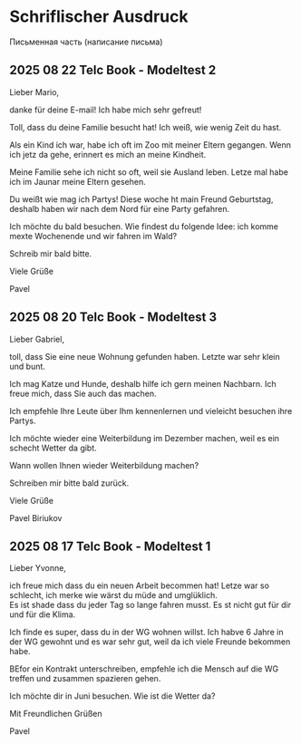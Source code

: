 # Schriflischer Ausdruck

Письменная часть (написание письма)

## 2025 08 22 Telc Book - Modeltest 2

Lieber Mario,

danke für deine E-mail! Ich habe mich sehr gefreut!

Toll, dass du deine Familie besucht hat! Ich weiß, wie wenig Zeit du hast.

Als ein Kind ich war, habe ich oft im Zoo mit meiner Eltern gegangen.
Wenn ich jetz da gehe, erinnert es mich an meine Kindheit.

Meine Familie sehe ich nicht so oft, weil sie Ausland leben. Letze mal habe ich im Jaunar meine Eltern gesehen.

Du weißt wie mag ich Partys! Diese woche ht main Freund Geburtstag, deshalb haben wir nach dem Nord für eine Party gefahren.

Ich möchte du bald besuchen. Wie findest du folgende Idee: ich komme mexte Wochenende und wir fahren im Wald?

Schreib mir bald bitte.

Viele Grüße

Pavel

## 2025 08 20 Telc Book - Modeltest 3

Lieber Gabriel,

toll, dass Sie eine neue Wohnung gefunden haben. Letzte war sehr klein und bunt.

Ich mag Katze und Hunde, deshalb hilfe ich gern meinen Nachbarn. Ich freue mich, dass Sie auch das machen.

Ich empfehle Ihre Leute über Ihm kennenlernen und vieleicht besuchen ihre Partys.

Ich möchte wieder eine Weiterbildung im Dezember machen, weil es ein schecht Wetter da gibt.

Wann wollen Ihnen wieder Weiterbildung machen?

Schreiben mir bitte bald zurück. 

Viele Grüße

Pavel Biriukov

## 2025 08 17 Telc Book - Modeltest 1

Lieber Yvonne,

ich freue mich dass du ein neuen Arbeit becommen hat! Letze war so schlecht, ich merke wie wärst du müde and umglüklich.  
Es ist shade dass du jeder Tag so lange fahren musst. Es st nicht gut für dir und für die Klima.

Ich finde es super, dass du in der WG wohnen willst. Ich habve 6 Jahre in der WG gewohnt und es war sehr gut, weil da ich viele Freunde bekommen habe.  

BEfor ein Kontrakt unterschreiben, empfehle ich die Mensch auf die WG treffen und zusammen spazieren gehen.

Ich möchte dir in Juni besuchen. Wie ist die Wetter da?

Mit Freundlichen Grüßen

Pavel